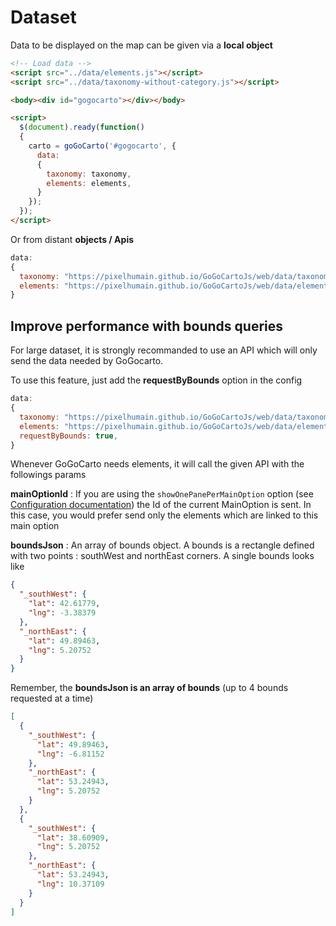 Dataset
==

Data to be displayed on the map can be given via a **local object**
```html
<!-- Load data -->
<script src="../data/elements.js"></script>
<script src="../data/taxonomy-without-category.js"></script>

<body><div id="gogocarto"></div></body>

<script>
  $(document).ready(function()
  {   
    carto = goGoCarto('#gogocarto', {
      data:
      {
        taxonomy: taxonomy,
        elements: elements,
      }
    });
  });
</script>  
```

Or from distant **objects / Apis**
```javascript
data:
{
  taxonomy: "https://pixelhumain.github.io/GoGoCartoJs/web/data/taxonomy.json",
  elements: "https://pixelhumain.github.io/GoGoCartoJs/web/data/elements.json",
}
```

Improve performance with bounds queries
--------------------

For large dataset, it is strongly recommanded to use an API which will only send the data needed by GoGocarto.

To use this feature, just add the **requestByBounds** option in the config

```javascript
data:
{
  taxonomy: "https://pixelhumain.github.io/GoGoCartoJs/web/data/taxonomy.json",
  elements: "https://pixelhumain.github.io/GoGoCartoJs/web/data/elements.json",
  requestByBounds: true,
}
```

Whenever GoGoCarto needs elements, it will call the given API with the followings params

**mainOptionId** : If you are using the `showOnePanePerMainOption` option (see [Configuration documentation](configuration.md)) the Id of the current MainOption is sent. In this case, you would prefer send only the elements which are linked to this main option

**boundsJson** : An array of bounds object. A bounds is a rectangle defined with two points : southWest and northEast corners.
A single bounds looks like
```json
{
  "_southWest": {
    "lat": 42.61779,
    "lng": -3.38379
  },
  "_northEast": {
    "lat": 49.89463,
    "lng": 5.20752
  }
}
```
Remember, the **boundsJson is an array of bounds** (up to 4 bounds requested at a time)
```json
[
  {
    "_southWest": {
      "lat": 49.89463,
      "lng": -6.81152
    },
    "_northEast": {
      "lat": 53.24943,
      "lng": 5.20752
    }
  },
  {
    "_southWest": {
      "lat": 38.60909,
      "lng": 5.20752
    },
    "_northEast": {
      "lat": 53.24943,
      "lng": 10.37109
    }
  }
]
```



